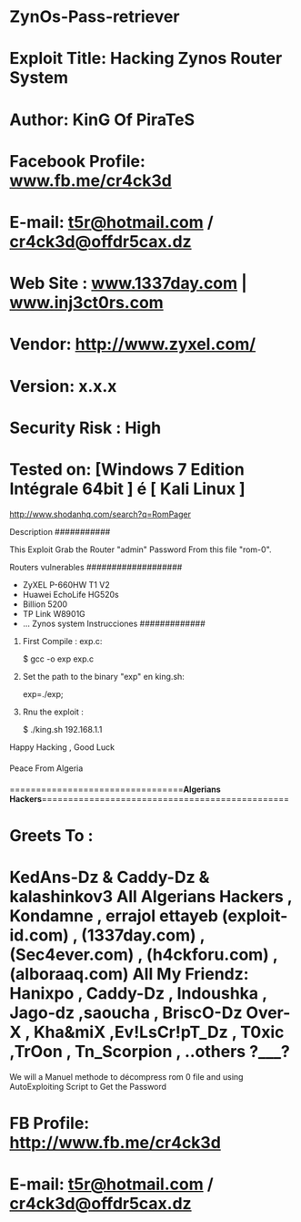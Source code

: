 # ZynOs-Pass-retriever
####
# Exploit Title: Hacking Zynos Router System
# Author: KinG Of PiraTeS
# Facebook Profile: www.fb.me/cr4ck3d
# E-mail: t5r@hotmail.com / cr4ck3d@offdr5cax.dz
# Web Site : www.1337day.com | www.inj3ct0rs.com
# Vendor: http://www.zyxel.com/
# Version: x.x.x
# Security Risk : High
# Tested on: [Windows 7 Edition Intégrale 64bit ] é [ Kali Linux ]
####

http://www.shodanhq.com/search?q=RomPager

Description
###########

This Exploit Grab the Router "admin" Password From this file "rom-0".

Routers vulnerables
###################

- ZyXEL P-660HW T1 V2
- Huawei EchoLife HG520s
- Billion 5200
- TP Link W8901G
- ... Zynos system 
Instrucciones
#############

1. First Compile : exp.c:

    $ gcc -o exp exp.c
    
2. Set the path to the binary "exp" en king.sh:

    exp=./exp;
    
3. Rnu the exploit :

    $ ./king.sh 192.168.1.1

Happy Hacking , Good Luck

####

Peace From Algeria

####
=================================**Algerians Hackers**===============================================
# Greets To : 
   KedAns-Dz & Caddy-Dz & kalashinkov3 **All Algerians Hackers** , Kondamne ,  errajol ettayeb
   (exploit-id.com) , (1337day.com) , (Sec4ever.com) , (h4ckforu.com) , (alboraaq.com)
   All My Friendz: Hanixpo , Caddy-Dz , Indoushka , Jago-dz ,saoucha , BriscO-Dz
   Over-X , Kha&miX ,Ev!LsCr!pT_Dz , T0xic ,TrOon , Tn_Scorpion , ..others ?___?
=====================================================================================================

We will a Manuel methode to décompress rom 0 file 
and using AutoExploiting Script to Get the Password
# FB Profile: http://www.fb.me/cr4ck3d
# E-mail: t5r@hotmail.com / cr4ck3d@offdr5cax.dz
